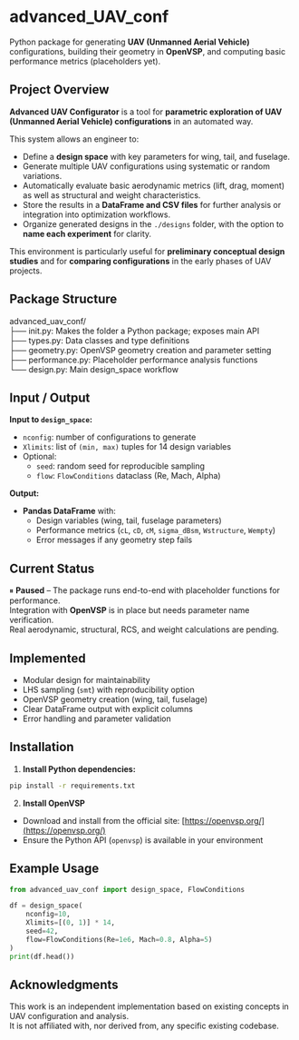 # advanced_UAV_conf

Python package for generating **UAV (Unmanned Aerial Vehicle)** configurations, building their geometry in **OpenVSP**, and computing basic performance metrics (placeholders yet).

## Project Overview

**Advanced UAV Configurator** is a tool for **parametric exploration of UAV (Unmanned Aerial Vehicle) configurations** in an automated way.

This system allows an engineer to:

- Define a **design space** with key parameters for wing, tail, and fuselage.  
- Generate multiple UAV configurations using systematic or random variations.  
- Automatically evaluate basic aerodynamic metrics (lift, drag, moment) as well as structural and weight characteristics.  
- Store the results in a **DataFrame and CSV files** for further analysis or integration into optimization workflows.  
- Organize generated designs in the `./designs` folder, with the option to **name each experiment** for clarity.  

This environment is particularly useful for **preliminary conceptual design studies** and for **comparing configurations** in the early phases of UAV projects.

## Package Structure
advanced_uav_conf/  
├── init.py: Makes the folder a Python package; exposes main API  
├── types.py: Data classes and type definitions  
├── geometry.py: OpenVSP geometry creation and parameter setting  
├── performance.py: Placeholder performance analysis functions  
└── design.py: Main design_space workflow  

## Input / Output

**Input to `design_space`:**
- `nconfig`: number of configurations to generate
- `Xlimits`: list of `(min, max)` tuples for 14 design variables
- Optional:
  - `seed`: random seed for reproducible sampling
  - `flow`: `FlowConditions` dataclass (Re, Mach, Alpha)

**Output:**
- **Pandas DataFrame** with:
  - Design variables (wing, tail, fuselage parameters)
  - Performance metrics (`cL`, `cD`, `cM`, `sigma_dBsm`, `Wstructure`, `Wempty`)
  - Error messages if any geometry step fails

## Current Status
⏸ **Paused** – The package runs end-to-end with placeholder functions for performance.  
Integration with **OpenVSP** is in place but needs parameter name verification.  
Real aerodynamic, structural, RCS, and weight calculations are pending.

## Implemented
- Modular design for maintainability
- LHS sampling (`smt`) with reproducibility option
- OpenVSP geometry creation (wing, tail, fuselage)
- Clear DataFrame output with explicit columns
- Error handling and parameter validation

## Installation

1. **Install Python dependencies:**
```bash
pip install -r requirements.txt
```

2. **Install OpenVSP**  
- Download and install from the official site: [https://openvsp.org/](https://openvsp.org/)  
- Ensure the Python API (`openvsp`) is available in your environment  

## Example Usage
```python
from advanced_uav_conf import design_space, FlowConditions

df = design_space(
    nconfig=10,
    Xlimits=[(0, 1)] * 14,
    seed=42,
    flow=FlowConditions(Re=1e6, Mach=0.8, Alpha=5)
)
print(df.head())
```

## Acknowledgments
This work is an independent implementation based on existing concepts in UAV configuration and analysis.  
It is not affiliated with, nor derived from, any specific existing codebase.
